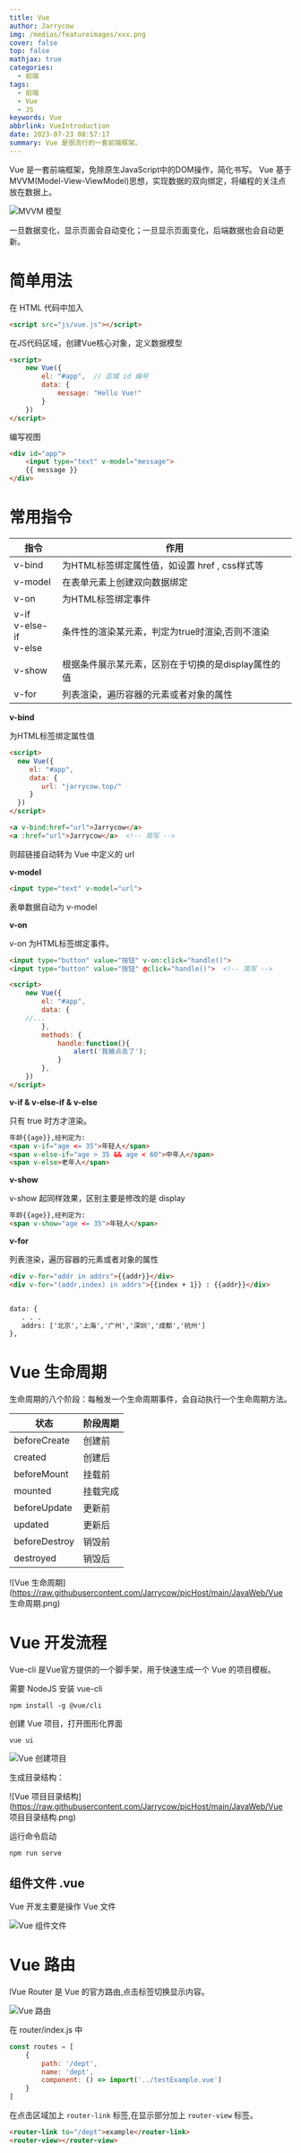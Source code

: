 ```yaml
---
title: Vue
author: Jarrycow
img: /medias/featureimages/xxx.png
cover: false
top: false
mathjax: true
categories:
  - 前端
tags:
  - 前端
  - Vue
  - JS
keywords: Vue
abbrlink: VueIntroduction
date: 2023-07-23 08:57:17
summary: Vue 是很流行的一套前端框架。
---
```


Vue 是一套前端框架，免除原生JavaScript中的DOM操作，简化书写。 Vue 基于MVVM(Model-View-ViewModel)思想，实现数据的双向绑定，将编程的关注点放在数据上。

![MVVM 模型](https://raw.githubusercontent.com/Jarrycow/picHost/main/AI/MVVM.png)

一旦数据变化，显示页面会自动变化；一旦显示页面变化，后端数据也会自动更新。

# 简单用法

在 HTML 代码中加入

```html
<script src="js/vue.js"></script>
```

在JS代码区域，创建Vue核心对象，定义数据模型

```html
<script>
    new Vue({
        el: "#app",  // 区域 id 编号
        data: {
            message: "Hello Vue!"
        }
    })
</script>
```

编写视图

```html
<div id="app">
    <input type="text" v-model="message">
    {{ message }}
</div>
```

# 常用指令

| **指令**                          | **作用**                                            |
| --------------------------------- | --------------------------------------------------- |
| v-bind                            | 为HTML标签绑定属性值，如设置 href , css样式等       |
| v-model                           | 在表单元素上创建双向数据绑定                        |
| v-on                              | 为HTML标签绑定事件                                  |
| v-if  <br> v-else-if  <br> v-else | 条件性的渲染某元素，判定为true时渲染,否则不渲染     |
| v-show                            | 根据条件展示某元素，区别在于切换的是display属性的值 |
| v-for                             | 列表渲染，遍历容器的元素或者对象的属性              |

**v-bind**

为HTML标签绑定属性值

```html
<script>
  new Vue({
     el: "#app",
     data: {
        url: "jarrycow.top/"
     }
  })
</script>
```

```html
<a v-bind:href="url">Jarrycow</a>
<a :href="url">Jarrycow</a>  <!-- 简写 -->
```

则超链接自动转为 Vue 中定义的 url

**v-model**

```html
<input type="text" v-model="url">
```

表单数据自动为 v-model

**v-on**

v-on 为HTML标签绑定事件。

```html
<input type="button" value="按钮" v-on:click="handle()">
<input type="button" value="按钮" @click="handle()">  <!-- 简写 -->
```

```html
<script>
    new Vue({
        el: "#app",
        data: {
	//...
        },
        methods: {
            handle:function(){
                alert('我被点击了');
            }
        },
    })
</script>
```

**v-if & v-else-if & v-else**

只有 true 时方才渲染。

```html
年龄{{age}},经判定为:
<span v-if="age <= 35">年轻人</span>
<span v-else-if="age > 35 && age < 60">中年人</span>
<span v-else>老年人</span>
```

**v-show**

v-show 起同样效果，区别主要是修改的是 display

```html
年龄{{age}},经判定为:
<span v-show="age <= 35">年轻人</span>
```

**v-for**

列表渲染，遍历容器的元素或者对象的属性

```html
<div v-for="addr in addrs">{{addr}}</div>
<div v-for="(addr,index) in addrs">{{index + 1}} : {{addr}}</div>


data: {
   . . .
   addrs: ['北京','上海','广州','深圳','成都','杭州']
},
```

# Vue 生命周期

生命周期的八个阶段：每触发一个生命周期事件，会自动执行一个生命周期方法。

| **状态**      | **阶段周期** |
| ------------- | ------------ |
| beforeCreate  | 创建前       |
| created       | 创建后       |
| beforeMount   | 挂载前       |
| mounted       | 挂载完成     |
| beforeUpdate  | 更新前       |
| updated       | 更新后       |
| beforeDestroy | 销毁前       |
| destroyed     | 销毁后       |

![Vue 生命周期](https://raw.githubusercontent.com/Jarrycow/picHost/main/JavaWeb/Vue 生命周期.png)

# Vue 开发流程

Vue-cli 是Vue官方提供的一个脚手架，用于快速生成一个 Vue 的项目模板。

需要 NodeJS 安装 vue-cli

```shell
npm install -g @vue/cli
```

创建 Vue 项目，打开图形化界面

```shell
vue ui
```

![Vue 创建项目](https://raw.githubusercontent.com/Jarrycow/picHost/main/JavaWeb/VueCreate.png)

生成目录结构：

![Vue 项目目录结构](https://raw.githubusercontent.com/Jarrycow/picHost/main/JavaWeb/Vue 项目目录结构.png)

运行命令启动

```shell
npm run serve
```

## 组件文件 .vue

Vue 开发主要是操作 Vue 文件

![Vue 组件文件](https://raw.githubusercontent.com/Jarrycow/picHost/main/JavaWeb/_Vue.png)

# Vue 路由

lVue Router 是 Vue 的官方路由,点击标签切换显示内容。

![Vue 路由](https://raw.githubusercontent.com/Jarrycow/picHost/main/JavaWeb/VueRouter.png)

在 router/index.js 中

```js
const routes = [
    {
        path: '/dept',
        name: 'dept',
        component: () => import('../testExample.vue')
    }
]
```

在点击区域加上 `router-link` 标签,在显示部分加上 `router-view` 标签。

```html
<router-link to="/dept">example</router-link>
<router-view></router-view>
```

